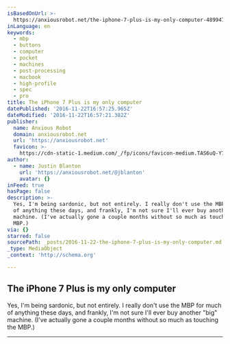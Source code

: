 ```yaml
---
isBasedOnUrl: >-
  https://anxiousrobot.net/the-iphone-7-plus-is-my-only-computer-489947cc126c#.2lvhig7vy
inLanguage: en
keywords:
  - mbp
  - buttons
  - computer
  - pocket
  - machines
  - post-processing
  - macbook
  - high-profile
  - spec
  - pro
title: The iPhone 7 Plus is my only computer
datePublished: '2016-11-22T16:57:25.965Z'
dateModified: '2016-11-22T16:57:21.382Z'
publisher:
  name: Anxious Robot
  domain: anxiousrobot.net
  url: 'https://anxiousrobot.net'
  favicon: >-
    https://cdn-static-1.medium.com/_/fp/icons/favicon-medium.TAS6uQ-Y7kcKgi0xjcYHXw.ico
author:
  - name: Justin Blanton
    url: 'https://anxiousrobot.net/@jblanton'
    avatar: {}
inFeed: true
hasPage: false
description: >-
  Yes, I'm being sardonic, but not entirely. I really don't use the MBP for much
  of anything these days, and frankly, I'm not sure I'll ever buy another "big"
  machine. (I've actually gone a couple months without so much as touching the
  MBP.)
via: {}
starred: false
sourcePath: _posts/2016-11-22-the-iphone-7-plus-is-my-only-computer.md
_type: MediaObject
_context: 'http://schema.org'

---
```

<article style=""><h1>The iPhone 7 Plus is my only computer</h1><p>Yes, I'm being sardonic, but not entirely. I really don't use the MBP for much of anything these days, and frankly, I'm not sure I'll ever buy another "big" machine. (I've actually gone a couple months without so much as touching the MBP.)</p></article>

---